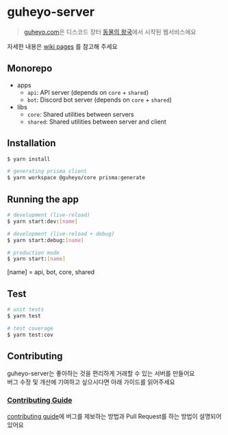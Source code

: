 # guheyo-server

> [guheyo.com](https://guheyo.com)은 디스코드 장터 [동물의 왕국](https://discord.com/servers/dongmulyi-wanggug-806383744151584779)에서 시작된 웹서비스에요

자세한 내용은 [wiki pages](https://github.com/guheyo/guheyo-server/wiki) 를 참고해 주세요

## Monorepo

- apps
	- `api`: API server (depends on `core` + `shared`)
	- `bot`: Discord bot server (depends on `core` + `shared`)
- libs
	- `core`: Shared utilities between servers
	- `shared`: Shared utilities between server and client

## Installation

```bash
$ yarn install

# generating prisma client
$ yarn workspace @guheyo/core prisma:generate
```

## Running the app

```bash
# development (live-reload)
$ yarn start:dev:[name]

# development (live-reload + debug)
$ yarn start:debug:[name]

# production mode
$ yarn start:[name]
```
[name] = api, bot, core, shared

## Test

```bash
# unit tests
$ yarn test

# test coverage
$ yarn test:cov
```

## Contributing

guheyo-server는 좋아하는 것을 편리하게 거래할 수 있는 서버를 만들어요\
버그 수정 및 개선에 기여하고 싶으시다면 아래 가이드를 읽어주세요

### [Contributing Guide](https://github.com/guheyo/guheyo-server/blob/main/CONTRIBUTING.md)

[contributing guide](https://github.com/guheyo/guheyo-server/blob/main/CONTRIBUTING.md)에 버그를 제보하는 방법과 Pull Request를 하는 방법이 설명되어 있어요
